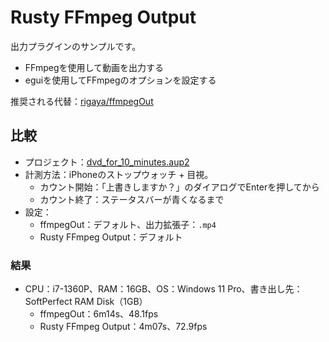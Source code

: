 # Rusty FFmpeg Output

出力プラグインのサンプルです。

- FFmpegを使用して動画を出力する
- eguiを使用してFFmpegのオプションを設定する

推奨される代替：[rigaya/ffmpegOut](https://github.com/rigaya/ffmpegOut)

## 比較

- プロジェクト：[dvd_for_10_minutes.aup2](../../dvd_for_10_minutes.aup2)
- 計測方法：iPhoneのストップウォッチ + 目視。
    - カウント開始：「上書きしますか？」のダイアログでEnterを押してから
    - カウント終了：ステータスバーが青くなるまで
- 設定：
    - ffmpegOut：デフォルト、出力拡張子：`.mp4`
    - Rusty FFmpeg Output：デフォルト

### 結果

- CPU：i7-1360P、RAM：16GB、OS：Windows 11 Pro、書き出し先：SoftPerfect RAM Disk（1GB）
    - ffmpegOut：6m14s、48.1fps
    - Rusty FFmpeg Output：4m07s、72.9fps
